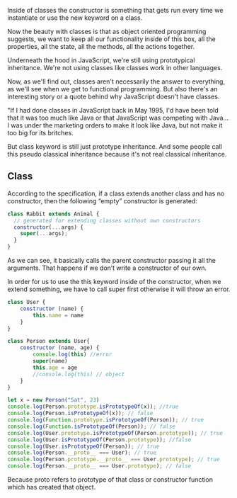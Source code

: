 Inside of classes the constructor is something that gets run every time we instantiate or use the new keyword on a class.

Now the beauty with classes is that as object oriented programming suggests, we want to keep all our functionality inside of this box, all the properties, all the state, all the methods, all the actions together.

Underneath the hood in JavaScript, we're still using prototypical inheritance. We're not using classes like classes work in other languages.

Now, as we'll find out, classes aren't necessarily the answer to everything, as we'll see when we get to functional programming.
But also there's an interesting story or a quote behind why JavaScript doesn't have classes.

"If I had done classes in JavaScript back in May 1995, I'd have been told that it was too much like Java or that JavaScript was competing with Java... I was under the marketing orders to make it look like Java, but not make it too big for its britches.

But class keyword is still just prototype inheritance. And some people call this pseudo classical inheritance because it's not real classical inheritance.

## Class

According to the specification, if a class extends another class and has no constructor, then the following “empty” constructor is generated:

```js
class Rabbit extends Animal {
  // generated for extending classes without own constructors
  constructor(...args) {
    super(...args);
  }
}
```
As we can see, it basically calls the parent constructor passing it all the arguments. That happens if we don’t write a constructor of our own.

In order for us to use the this keyword inside of the constructor, when we extend something, we have to call super first otherwise it will throw an error.

```js
class User {
    constructor (name) {
        this.name = name
    }
}

class Person extends User{
    constructor (name, age) {
        console.log(this) //error
        super(name)
        this.age = age
        //console.log(this) // object
    }
}

let x = new Person("Sat", 23)
console.log(Person.prototype.isPrototypeOf(x)); //true
console.log(Person.isPrototypeOf(x)); // false
console.log(Function.prototype.isPrototypeOf(Person)); // true
console.log(Function.isPrototypeOf(Person)); // false
console.log(User.prototype.isPrototypeOf(Person.prototype)); // true
console.log(User.isPrototypeOf(Person.prototype)); //false
console.log(User.isPrototypeOf(Person)); // true
console.log(Person.__proto__ === User); // true
console.log(Person.prototype.__proto__ === User.prototype); // true
console.log(Person.__proto__ === User.prototype); // false
```
Because proto refers to prototype of that class or constructor function which has created that object. 



